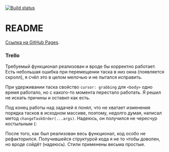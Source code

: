 [![Build status](https://ci.appveyor.com/api/projects/status/ae35byric51pdfn4?svg=true)](https://ci.appveyor.com/project/LiquidAssContainer/ahj-dnd)

# README

[Ссылка на GitHub Pages](https://liquidasscontainer.github.io/ahj_dnd/).

### Trello

Требуемый функционал реализован и вроде бы корректно работает. Есть небольшая ошибка при перемещении таска в низ окна (появляется скролл), я счёл это в целом мелочью и не пытался исправить.

При удерживании таска свойство `cursor: grabbing` для `<body>` одно время работало, но с какого-то момента перестало работать. Я решил не искать причины и оставил как есть.

Под конец работы над задачей я понял, что не хватает изменения порядка тасков в исходном массиве, поэтому, недолго думая, написал метод `changeTaskOrder(...args)`. Надеюсь, он получился не чересчур костыльным (:

После того, как был реализован весь функционал, код особо не рефакторился. Получившейся структурой кода я не то чтобы доволен, но вроде сойдёт (надеюсь). Стили применены весьма простые.
